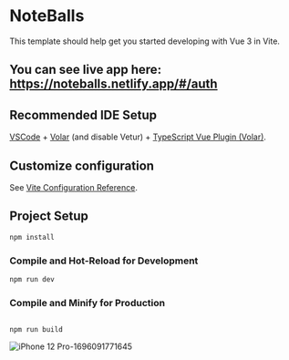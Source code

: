 # NoteBalls

This template should help get you started developing with Vue 3 in Vite.

## You can see live app here: https://noteballs.netlify.app/#/auth

## Recommended IDE Setup

[VSCode](https://code.visualstudio.com/) + [Volar](https://marketplace.visualstudio.com/items?itemName=johnsoncodehk.volar) (and disable Vetur) + [TypeScript Vue Plugin (Volar)](https://marketplace.visualstudio.com/items?itemName=johnsoncodehk.vscode-typescript-vue-plugin).

## Customize configuration

See [Vite Configuration Reference](https://vitejs.dev/config/).

## Project Setup

```sh
npm install
```

### Compile and Hot-Reload for Development

```sh
npm run dev
```

### Compile and Minify for Production

```sh![iPhone 12 Pro-1696091771645](https://github.com/Alexandra2888/NoteBalls/assets/76844097/92ed6ff9-a826-4482-9f7c-b254f1abf1fd)

npm run build
```




![iPhone 12 Pro-1696091771645](https://github.com/Alexandra2888/NoteBalls/assets/76844097/c708bc27-a1c3-45af-87b8-d214f5c89913)
